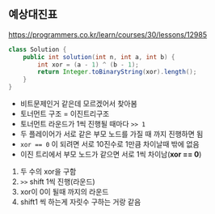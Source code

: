 ## 예상대진표
https://programmers.co.kr/learn/courses/30/lessons/12985

```java
class Solution {
    public int solution(int n, int a, int b) {
        int xor = (a - 1) ^ (b - 1);
        return Integer.toBinaryString(xor).length();
    }
}
```
- 비트문제인거 같은데 모르겠어서 찾아봄
- 토너먼트 구조 = 이진트리구조
- 토너먼트 라운드가 1씩 진행될 때마다 `>> 1`
- 두 플레이어가 서로 같은 부모 노드를 가질 때 까지 진행하면 됨
- `xor == 0` 이 되려면 서로 10진수로 1만큼 차이날때 밖에 없음
- 이진 트리에서 부모 노드가 같으면 서로 1씩 차이남(**xor == 0**)
1. 두 수의 xor을 구함
2. `>>` shift 1씩 진행(라운드)
3. xor이 0이 될때 까지의 라운드
4. shift1 씩 하는게 자릿수 구하는 거랑 같음